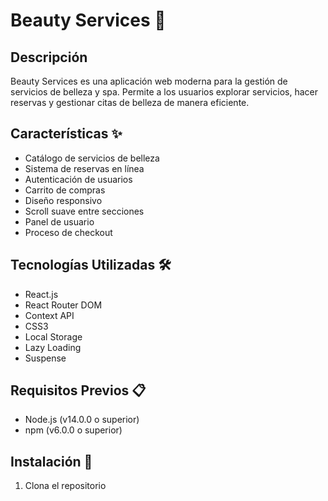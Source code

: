 # Beauty Services 💅

## Descripción
Beauty Services es una aplicación web moderna para la gestión de servicios de belleza y spa. Permite a los usuarios explorar servicios, hacer reservas y gestionar citas de belleza de manera eficiente.

## Características ✨
- Catálogo de servicios de belleza
- Sistema de reservas en línea
- Autenticación de usuarios
- Carrito de compras
- Diseño responsivo
- Scroll suave entre secciones
- Panel de usuario
- Proceso de checkout

## Tecnologías Utilizadas 🛠️
- React.js
- React Router DOM
- Context API
- CSS3
- Local Storage
- Lazy Loading
- Suspense

## Requisitos Previos 📋
- Node.js (v14.0.0 o superior)
- npm (v6.0.0 o superior)

## Instalación 🔧
1. Clona el repositorio